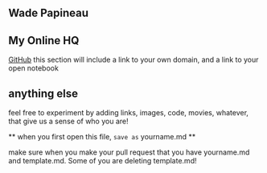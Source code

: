 ## Wade Papineau
 

## My Online HQ
[GitHub](https://wadepapineau.github)
this section will include a link to your own domain, and a link to your open notebook

## anything else

feel free to experiment by adding links, images, code, movies, whatever, that give us a sense of who you are!

** when you first open this file, `save as` yourname.md **

make sure when you make your pull request that you have yourname.md and template.md. Some of you are deleting template.md!
